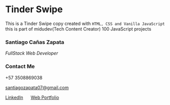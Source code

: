 # Tinder Swipe

This is a Tinder Swipe copy created with `HTML, CSS and Vanilla JavaScript` this is part of midudev(Tech Content Creator) 100 JavaScript projects

### **Santiago Cañas Zapata**

_FullStack Web Developer_

### **Contact Me**

+57 3508869038

santiagozapata07@gmail.com

<a href="https://www.linkedin.com/in/santiagocanas/"
 style="margin-right:20px;">LinkedIn<a/> <a href="">Web Portfolio</a>
